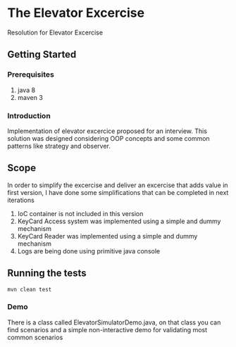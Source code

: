 # The Elevator Excercise

Resolution for Elevator Excercise

## Getting Started

### Prerequisites

1. java 8
2. maven 3

### Introduction

Implementation of elevator excercice proposed for an interview.
This solution was designed considering OOP concepts and some common patterns like strategy and observer. 

## Scope
In order to simplify the excercise and deliver an excercise that adds value in first version, I have done some simplifications that can be completed in next iterations

1. IoC container is not included in this version
2. KeyCard Access system was implemented using a simple and dummy mechanism
3. KeyCard Reader was implemented using a simple and dummy mechanism
4. Logs are being done using primitive java console

## Running the tests

```
mvn clean test

```
### Demo

There is a class called ElevatorSimulatorDemo.java, on that class you can find scenarios and a simple non-interactive demo for validating most common scenarios
